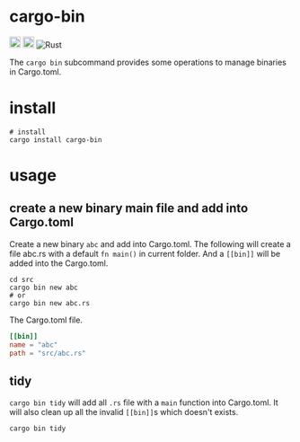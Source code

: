 # cargo-bin

[<img alt="github" src="https://img.shields.io/badge/github-gensmusic/cargo--bin-8da0cb?style=for-the-badge&labelColor=555555&logo=github" height="20">](https://github.com/gensmusic/cargo-bin)
[<img alt="crates.io" src="https://img.shields.io/crates/v/cargo-bin.svg?style=for-the-badge&color=fc8d62&logo=rust" height="20">](https://crates.io/crates/cargo-bin)
![Rust](https://github.com/gensmusic/cargo-bin/workflows/Rust/badge.svg)

The `cargo bin` subcommand provides some operations to manage binaries in Cargo.toml.

# install

```shell script
# install
cargo install cargo-bin
```

# usage

## create a new binary main file and add into Cargo.toml

Create a new binary `abc` and add into Cargo.toml.
The following will create a file abc.rs with a default `fn main()` in current folder.
And a `[[bin]]` will be added into the Cargo.toml.

```shell script
cd src
cargo bin new abc
# or
cargo bin new abc.rs
```

The Cargo.toml file.

```toml
[[bin]]
name = "abc"
path = "src/abc.rs"
```

## tidy

`cargo bin tidy` will add all `.rs` file with a `main` function into Cargo.toml.
It will also clean up all the invalid `[[bin]]`s which doesn't exists.

```shell script
cargo bin tidy
```